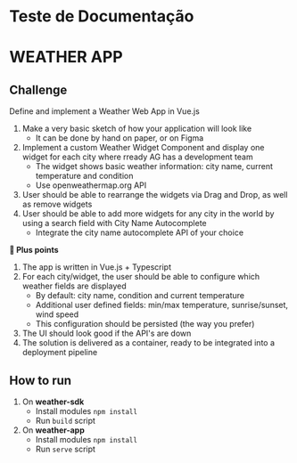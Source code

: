 # Teste de Documentação

# WEATHER APP
## Challenge
Define and implement a Weather Web App in Vue.js
1. Make a very basic sketch of how your application will look like
   - It can be done by hand on paper, or on Figma
1. Implement a custom Weather Widget Component and display one widget for each city where rready AG has a development team
   - The widget shows basic weather information: city name, current temperature and condition
   - Use openweathermap.org API
1. User should be able to rearrange the widgets via Drag and Drop, as well as remove widgets
1. User should be able to add more widgets for any city in the world by using a search field with City Name Autocomplete
   - Integrate the city name autocomplete API of your choice

**💪 Plus points**

1. The app is written in Vue.js + Typescript
1. For each city/widget, the user should be able to configure which weather fields are displayed
   - By default: city name, condition and current temperature
   - Additional user defined fields: min/max temperature, sunrise/sunset, wind speed
   - This configuration should be persisted (the way you prefer)
1. The UI should look good if the API's are down
1. The solution is delivered as a container, ready to be integrated into a deployment pipeline

## How to run
1. On **weather-sdk**
   - Install modules ```npm install```
   - Run ```build``` script
1. On **weather-app**
   - Install modules ```npm install```
   - Run ```serve```  script
